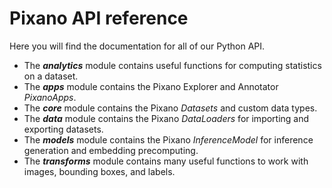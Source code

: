 # Pixano API reference

Here you will find the documentation for all of our Python API.

- The ***analytics*** module contains useful functions for computing statistics on a dataset.
- The ***apps*** module contains the Pixano Explorer and Annotator *PixanoApps*.
- The ***core*** module contains the Pixano *Datasets* and custom data types.
- The ***data*** module contains the Pixano *DataLoaders* for importing and exporting datasets.
- The ***models*** module contains the Pixano *InferenceModel* for inference generation and embedding precomputing.
- The ***transforms*** module contains many useful functions to work with images, bounding boxes, and labels.
